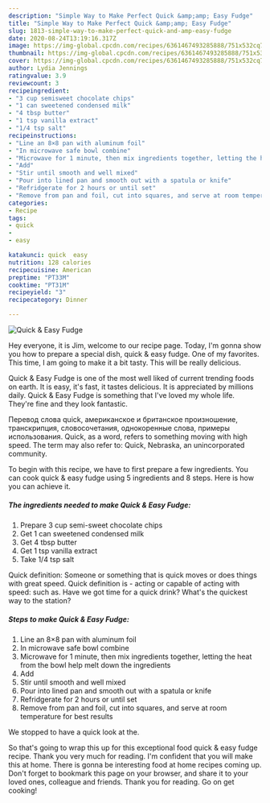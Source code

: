 ```yaml
---
description: "Simple Way to Make Perfect Quick &amp;amp; Easy Fudge"
title: "Simple Way to Make Perfect Quick &amp;amp; Easy Fudge"
slug: 1813-simple-way-to-make-perfect-quick-and-amp-easy-fudge
date: 2020-08-24T13:19:16.317Z
image: https://img-global.cpcdn.com/recipes/6361467493285888/751x532cq70/quick-easy-fudge-recipe-main-photo.jpg
thumbnail: https://img-global.cpcdn.com/recipes/6361467493285888/751x532cq70/quick-easy-fudge-recipe-main-photo.jpg
cover: https://img-global.cpcdn.com/recipes/6361467493285888/751x532cq70/quick-easy-fudge-recipe-main-photo.jpg
author: Lydia Jennings
ratingvalue: 3.9
reviewcount: 3
recipeingredient:
- "3 cup semisweet chocolate chips"
- "1 can sweetened condensed milk"
- "4 tbsp butter"
- "1 tsp vanilla extract"
- "1/4 tsp salt"
recipeinstructions:
- "Line an 8×8 pan with aluminum foil"
- "In microwave safe bowl combine"
- "Microwave for 1 minute, then mix ingredients together, letting the heat from the bowl help melt down the ingredients"
- "Add"
- "Stir until smooth and well mixed"
- "Pour into lined pan and smooth out with a spatula or knife"
- "Refridgerate for 2 hours or until set"
- "Remove from pan and foil, cut into squares, and serve at room temperature for best results"
categories:
- Recipe
tags:
- quick
- 
- easy

katakunci: quick  easy 
nutrition: 128 calories
recipecuisine: American
preptime: "PT33M"
cooktime: "PT31M"
recipeyield: "3"
recipecategory: Dinner

---
```



![Quick &amp; Easy Fudge](https://img-global.cpcdn.com/recipes/6361467493285888/751x532cq70/quick-easy-fudge-recipe-main-photo.jpg)

Hey everyone, it is Jim, welcome to our recipe page. Today, I'm gonna show you how to prepare a special dish, quick &amp; easy fudge. One of my favorites. This time, I am going to make it a bit tasty. This will be really delicious.

Quick &amp; Easy Fudge is one of the most well liked of current trending foods on earth. It is easy, it's fast, it tastes delicious. It is appreciated by millions daily. Quick &amp; Easy Fudge is something that I've loved my whole life. They're fine and they look fantastic.

Перевод слова quick, американское и британское произношение, транскрипция, словосочетания, однокоренные слова, примеры использования. Quick, as a word, refers to something moving with high speed. The term may also refer to: Quick, Nebraska, an unincorporated community.


To begin with this recipe, we have to first prepare a few ingredients. You can cook quick &amp; easy fudge using 5 ingredients and 8 steps. Here is how you can achieve it.

<!--inarticleads1-->

##### The ingredients needed to make Quick &amp; Easy Fudge:

1. Prepare 3 cup semi-sweet chocolate chips
1. Get 1 can sweetened condensed milk
1. Get 4 tbsp butter
1. Get 1 tsp vanilla extract
1. Take 1/4 tsp salt


Quick definition: Someone or something that is quick moves or does things with great speed. Quick definition is - acting or capable of acting with speed: such as. Have we got time for a quick drink? What&#39;s the quickest way to the station? 

<!--inarticleads2-->

##### Steps to make Quick &amp; Easy Fudge:

1. Line an 8×8 pan with aluminum foil
1. In microwave safe bowl combine
1. Microwave for 1 minute, then mix ingredients together, letting the heat from the bowl help melt down the ingredients
1. Add
1. Stir until smooth and well mixed
1. Pour into lined pan and smooth out with a spatula or knife
1. Refridgerate for 2 hours or until set
1. Remove from pan and foil, cut into squares, and serve at room temperature for best results


We stopped to have a quick look at the. 

So that's going to wrap this up for this exceptional food quick &amp; easy fudge recipe. Thank you very much for reading. I'm confident that you will make this at home. There is gonna be interesting food at home recipes coming up. Don't forget to bookmark this page on your browser, and share it to your loved ones, colleague and friends. Thank you for reading. Go on get cooking!
